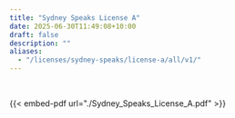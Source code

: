 ```yaml
---
title: "Sydney Speaks License A"
date: 2025-06-30T11:49:08+10:00
draft: false
description: ""
aliases:
  - "/licenses/sydney-speaks/license-a/all/v1/"
---
```


<br>

{{< embed-pdf url="./Sydney_Speaks_License_A.pdf" >}}

<br>
<br>